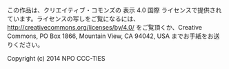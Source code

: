 この作品は、クリエイティブ・コモンズの 表示 4.0 国際 ライセンスで提供されています。ライセンスの写しをご覧になるには、 http://creativecommons.org/licenses/by/4.0/ をご覧頂くか、Creative Commons, PO Box 1866, Mountain View, CA 94042, USA までお手紙をお送りください。 

Copyright (c) 2014 NPO CCC-TIES
